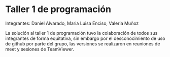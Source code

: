 # Taller 1 de programación

Integrantes: Daniel Alvarado, Maria Luisa Enciso, Valeria Muñoz

La solución al taller 1 de programación tuvo la colaboración de todos sus integrantes de forma equitativa, sin embargo por el desconocimiento de uso de github por parte del grupo, las versiones se realizaron en reuniones de meet y sesiones de TeamViewer.
